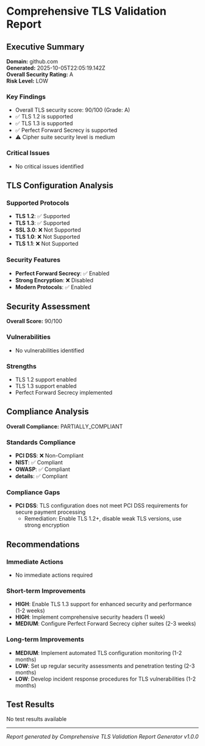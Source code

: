 # Comprehensive TLS Validation Report

## Executive Summary

**Domain:** github.com  
**Generated:** 2025-10-05T22:05:19.142Z  
**Overall Security Rating:** A  
**Risk Level:** LOW

### Key Findings

- Overall TLS security score: 90/100 (Grade: A)
- ✅ TLS 1.2 is supported
- ✅ TLS 1.3 is supported
- ✅ Perfect Forward Secrecy is supported
- ⚠️ Cipher suite security level is medium

### Critical Issues

- No critical issues identified

## TLS Configuration Analysis

### Supported Protocols

- **TLS 1.2**: ✅ Supported
- **TLS 1.3**: ✅ Supported
- **SSL 3.0**: ❌ Not Supported
- **TLS 1.0**: ❌ Not Supported
- **TLS 1.1**: ❌ Not Supported

### Security Features

- **Perfect Forward Secrecy**: ✅ Enabled
- **Strong Encryption**: ❌ Disabled
- **Modern Protocols**: ✅ Enabled

## Security Assessment

**Overall Score:** 90/100

### Vulnerabilities

- No vulnerabilities identified

### Strengths

- TLS 1.2 support enabled
- TLS 1.3 support enabled
- Perfect Forward Secrecy implemented

## Compliance Analysis

**Overall Compliance:** PARTIALLY_COMPLIANT

### Standards Compliance

- **PCI DSS**: ❌ Non-Compliant
- **NIST**: ✅ Compliant
- **OWASP**: ✅ Compliant
- **details**: ✅ Compliant

### Compliance Gaps

- **PCI DSS**: TLS configuration does not meet PCI DSS requirements for secure
  payment processing
  - Remediation: Enable TLS 1.2+, disable weak TLS versions, use strong
    encryption

## Recommendations

### Immediate Actions

- No immediate actions required

### Short-term Improvements

- **HIGH**: Enable TLS 1.3 support for enhanced security and performance (1-2
  weeks)
- **HIGH**: Implement comprehensive security headers (1 week)
- **MEDIUM**: Configure Perfect Forward Secrecy cipher suites (2-3 weeks)

### Long-term Improvements

- **MEDIUM**: Implement automated TLS configuration monitoring (1-2 months)
- **LOW**: Set up regular security assessments and penetration testing (2-3
  months)
- **LOW**: Develop incident response procedures for TLS vulnerabilities (1-2
  months)

## Test Results

No test results available

---

_Report generated by Comprehensive TLS Validation Report Generator v1.0.0_

